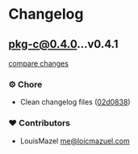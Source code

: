 # Changelog

## pkg-c@0.4.0...v0.4.1

[compare changes](https://github.com/LouisMazel/test-changelogen-monorepo/compare/pkg-c@0.4.0...v0.4.1)

### ⚙️ Chore

- Clean changelog files ([02d0838](https://github.com/LouisMazel/test-changelogen-monorepo/commit/02d0838))

### ❤️ Contributors

- LouisMazel <me@loicmazuel.com>


